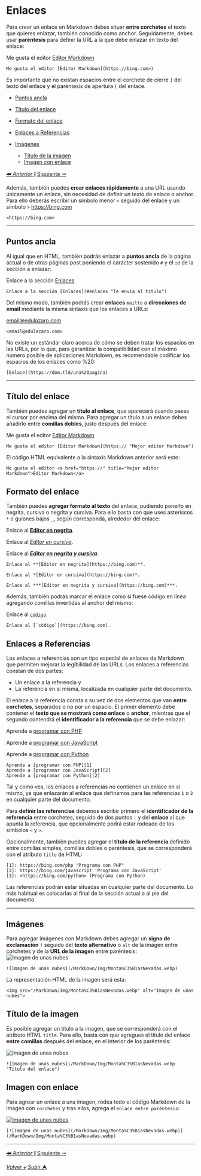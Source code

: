 # **Enlaces**

Para crear un enlace en Markdown debes situar **entre corchetes** el texto que quieres enlazar, también conocido como anchor. Seguidamente, debes usar **paréntesis** para definir la URL a la que debe enlazar en texto del enlace:

Me gusta el editor [Editor Markdown](https://bing.com>)

```
Me gusta el editor [Editor Markdown](https://bing.com>)
```
Es importante que no existan espacios entre el corchete de cierre ``]`` del texto del enlace y el paréntesis de apertura ``(`` del enlace.

- [Puntos ancla](#puntos-ancla)
- [Título del enlace](#título-del-enlace)
- [Formato del enlace](#formato-del-enlace)
- [Enlaces a Referencias](#enlaces-a-referencias)

- [Imágenes](#imágenes)
    - [Título de la imagen](#título-de-la-imagen)
    - [Imagen con enlace](#título-del-enlace)

[**&#11176;** *Anterior* &#11007;](/MarkDown/listas.md "Formato de texto") 
[Siguiente **&#129042;**](/MarkDown/tablas.md "Tablas")


Además, también puedes **crear enlaces rápidamente** a una URL usando únicamente un enlace, sin necesidad de definir un texto de enlace o anchor. Para ello deberás escribir un símbolo menor ``<`` seguido del enlace y un símbolo `>`
<https://bing.com>

```
<https://bing.com>
```
---

## Puntos ancla

Al igual que en HTML, también podrás enlazar a **puntos ancla** de la página actual o de otras páginas post poniendo el carácter sostenido ``#`` y el ``id`` de la sección a enlazar:

Enlace a la sección [Enlaces](#enlaces "Te envía al título")
```
Enlace a la sección [Enlaces](#enlaces "Te envía al título")
```

Del mismo modo, también podrás crear **enlaces** ``mailto`` a **direcciones de email** mediante la misma sintaxis que los enlaces a URLs:

<email@edulazaro.com>
```
<email@edulazaro.com>
```

No existe un estándar claro acerca de cómo se deben tratar los espacios en las URLs, por lo que, para garantizar la compatibilidad con el máximo número posible de aplicaciones Markdown, es recomendable codificar los espacios de los enlaces como %20:

```
[Enlace](https://dom.tld/una%20pagina)
```

---

## Título del enlace

También puedes agregar un **título al enlace**, que aparecerá cuando pases el cursor por encima del mismo. Para agregar un título a un enlace debes añadirlo entre **comillas dobles**, justo después del enlace:

Me gusta el editor [Editor Markdown](https:// "Mejor editor Markdown")
```
Me gusta el editor [Editor Markdown](https:// "Mejor editor Markdown")
```
El código HTML equivalente a la sintaxis Markdown anterior será este:
```
Me gusta el editor <a href="https://" title="Mejor editor Markdown">Editor Markdown</a>
```

## Formato del enlace

También puedes **agregar formato al texto** del enlace, pudiendo ponerlo en negrita, cursiva o negrita y cursiva. Para ello basta con que uses asteriscos ``*`` o guiones bajos ``_``, según corresponda, alrededor del enlace:

Enlace al **[Editor en negrita](https://bing.com)**.

Enlace al *[Editor en cursiva](https://bing.com)*.

Enlace al ***[Editor en negrita y cursiva](https://bing.com)***.
```
Enlace al **[Editor en negrita](https://bing.com)**.

Enlace al *[Editor en cursiva](https://bing.com)*.

Enlace al ***[Editor en negrita y cursiva](https://bing.com)***.
```
Además, también podrás marcar el enlace como si fuese código en línea agregando comillas invertidas al anchor del mismo:

Enlace al [`código`](https://bing.com).
```
Enlace al [`código`](https://bing.com).
```
## Enlaces a Referencias

Los enlaces a referencias son un tipo especial de enlaces de Markdown que permiten mejorar la legibilidad de las URLs. Los enlaces a referencias constan de dos partes; 
- Un enlace a la referencia y 
- La referencia en sí misma, localizada en cualquier parte del documento.

El enlace a la referencia consta a su vez de dos elementos que van **entre corchetes**, separados o no por un espacio. El primer elemento debe contener el **texto que se mostrará como enlace** o **anchor**, mientras que el segundo contendrá el **identificador a la referencia** que se debe enlazar:

Aprende a [programar con PHP][1]

Aprende a [programar con JavaScript][2]

Aprende a [programar con Python][2]
```
Aprende a [programar con PHP][1]
Aprende a [programar con JavaScript][2]
Aprende a [programar con Python][2]
```
Tal y como ves, los enlaces a referencias no contienen un enlace en sí mismo, ya que enlazarán al enlace que definamos para las referencias ``1`` o `2` en cualquier parte del documento.

Para **definir las referencias** debemos escribir primero el **identificador de la referencia** entre corchetes, seguido de dos puntos ``:`` y del **enlace** al que apunta la referencia, que opcionalmente podrá estar rodeado de los símbolos ``<`` y ``>``.

Opcionalmente, también puedes agregar el **título de la referencia** definido entre comillas simples, comillas dobles o paréntesis, que se corresponderá con el atributo ``title`` de HTML:

[1]: https://bing.com/php "Programa con PHP"

[2]: https://bing.com/javascript 'Programa con JavaScript'

[3]: <https://bing.com/python> (Programa con Python)

```
[1]: https://bing.com/php "Programa con PHP"
[2]: https://bing.com/javascript 'Programa con JavaScript'
[3]: <https://bing.com/python> (Programa con Python)
```
Las referencias podrán estar situadas en cualquier parte del documento. Lo más habitual es colocarlas al final de la sección actual o al pie del documento.

---

## **Imágenes**

Para agregar imágenes con Markdown debes agregar un **signo de exclamación** ``!`` seguido del **texto alternativo** o ``alt`` de la imagen entre corchetes y de la **URL de la imagen** entre paréntesis:
![Imagen de unas nubes](/MarkDown/Img/Monta%C3%B1asNevadas.webp)
```
![Imagen de unas nubes](/MarkDown/Img/Monta%C3%B1asNevadas.webp)
```
La representación HTML de la imagen será esta:

```
<img src="/MarkDown/Img/Monta%C3%B1asNevadas.webp" alt="Imagen de unas nubes">
```
## Título de la imagen
Es posible agregar un título a la imagen, que se corresponderá con el atributo HTML ``title``. Para ello, basta con que agregues el título del enlace **entre comillas** después del enlace, en el interior de los paréntesis:

![Imagen de unas nubes](/MarkDown/Img/Monta%C3%B1asNevadas.webp "Título del enlace")

```
![Imagen de unas nubes](/MarkDown/Img/Monta%C3%B1asNevadas.webp "Título del enlace")
```
## Imagen con enlace
Para agrear un enlace a una imagen, rodea todo el código Markdown de la imagen con ``corchetes`` y tras ellos, agrega el ``enlace entre paréntesis``:

[![Imagen de unas nubes](/MarkDown/Img/Monta%C3%B1asNevadas.webp)](/MarkDown/Img/Monta%C3%B1asNevadas.webp)

```
[![Imagen de unas nubes](/MarkDown/Img/Monta%C3%B1asNevadas.webp)](/MarkDown/Img/Monta%C3%B1asNevadas.webp)
```

---

[**&#11176;** *Anterior* &#11007;](/MarkDown/listas.md "Formato de texto") 
[Siguiente **&#129042;**](/MarkDown/tablas.md "Tablas")

[*Volver* **&ldca;**](/MarkDown/README.md "Regresar a página Principal") 
[*Subir* **&#11165;**](#enlaces "Ir al título")